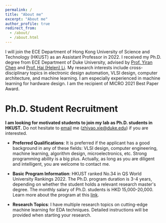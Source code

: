 ```yaml
---
permalink: /
title: "About me"
excerpt: "About me"
author_profile: true
redirect_from: 
  - /about/
  - /about.html
---
```


I will join the ECE Department of Hong Kong University of Science and Technology (HKUST) as an Assistant Professor in 2022. I received my Ph.D. degree from ECE Department of Duke University, advised by [Prof. Yiran Chen](https://ece.duke.edu/faculty/yiran-chen) and [Prof. Hai (Helen) Li](https://ece.duke.edu/faculty/hai-helen-li). My research interests include cross-disciplinary topics in electronic design automation, VLSI design, computer architecture, and machine learning. I am especially experienced in machine learning for hardware design. I am the recipient of MICRO 2021 Best Paper Award.

Ph.D. Student Recruitment
======
**I am looking for motivated students to join my lab as Ph.D. students in HKUST.** Do not hesitate to [email](mailto:zhiyao.xie@duke.edu) me (zhiyao.xie@duke.edu) if you are interested.

* **Preferred Qualifications**: It is preferred if the applicant has a good background in any of these fields: VLSI design, computer engineering, machine learning, algorithm design, microelectronics, etc. Strong programming ability is a big plus. Actually, as long as you are diligent and intelligent, you are welcome to contact me.  

* **Basic Program Information**: HKUST ranked No.34 in QS World University Rankings 2022. The Ph.D. program duration is 3-4 years, depending on whether the student holds a relevant research master's degree. The monthly salary of Ph.D. students is HKD 15,000-20,000. Learn more about the program at this [link](https://prog-crs.ust.hk/pgprog/2022-23/mphil-phd-ece).

* **Research Topics**: I have multiple research topics on cutting-edge machine learning for EDA techniques. Detailed instructions will be provided when starting your research. 


